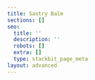 ```yaml
---
title: Sastry Balm
sections: []
seo:
  title: ''
  description: ''
  robots: []
  extra: []
  type: stackbit_page_meta
layout: advanced
---
```


